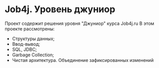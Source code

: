 # Job4j. Уровень джуниор
Проект содержит решения уровня "Джуниор" курса Job4j.ru
В этом проекте рассмотрены:
- Структуры данных;
- Ввод-вывод;
- SQL, JDBC;
- Garbage Collection;
- Чистая архитектура.
Объединение зафиксированных изменений